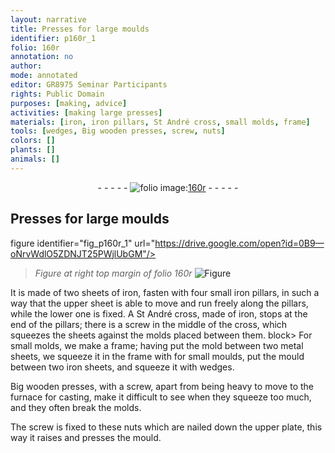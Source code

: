 ```yaml
---
layout: narrative
title: Presses for large moulds
identifier: p160r_1
folio: 160r
annotation: no
author:
mode: annotated
editor: GR8975 Seminar Participants
rights: Public Domain
purposes: [making, advice]
activities: [making large presses]
materials: [iron, iron pillars, St André cross, small molds, frame]
tools: [wedges, Big wooden presses, screw, nuts]
colors: []
plants: []
animals: []
---
```


 <div class="folio" align="center">- - - - - <a href="http://gallica.bnf.fr/ark:/12148/btv1b10500001g/f325.item.r=.zoom" target="_blank"><img src="https://cu-mkp.github.io/GR8975-edition/assets/photo-icon.png" alt="folio image: " style="display:inline-block; margin-bottom:-3px;"/>160r</a> - - - - - </div> <span class="activity"></span> 

## Presses for large moulds

 figure identifier="fig_p160r_1" url="https://drive.google.com/open?id=0B9—oNrvWdlO5ZDNJT25PWjlUbGM"/> 
> *Figure*
> *at right top margin of folio 160r*
> <a href="https://drive.google.com/open?id=0B9-oNrvWdlO5MEUzMjhxUVl1ZTA" target="_blank"><img src="https://cu-mkp.github.io/GR8975-edition/assets/photo-icon.png" alt="Figure" style="display:inline-block; margin-bottom:-3px;"/></a>
 
It is made of two sheets of <span class="material">iron</span>, fasten with four small <span class="material">iron pillars</span>, in such a way that the upper sheet is able to move and run freely along the pillars, while the lower one is fixed. A <span class="material">St André cross</span>, made of <span class="material">iron</span>, stops at the end of the pillars; there is a screw in the middle of the cross, which squeezes the sheets against the molds placed between them.
block> 
For <span class="material">small molds</span>, we make a <span class="material">frame</span>; having put the mold between two metal sheets, we squeeze it in the frame with for small moulds, put the mould between two iron sheets, and squeeze it with <span class="tool">wedges</span>.
 
<span class="tool">Big wooden presses</span>, with a <span class="tool">screw</span>, apart from being heavy to move to the furnace for casting, make it difficult to see when they squeeze too much, and they often break the molds.
 
The <span class="tool">screw</span> is fixed to these <span class="tool">nuts</span> which are nailed down the upper plate, this way it raises and presses the mould.
 